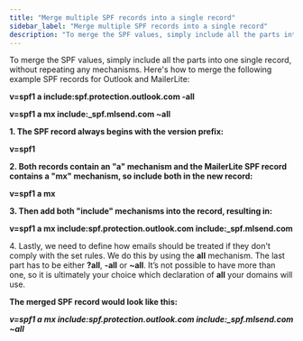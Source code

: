 ```yaml
---
title: "Merge multiple SPF records into a single record"
sidebar_label: "Merge multiple SPF records into a single record"
description: "To merge the SPF values, simply include all the parts into one single record, without repeating any mechanisms. Here's how to merge the following example SPF"
---
```


To merge the SPF values, simply include all the parts into one single record, without repeating any mechanisms. Here's how to merge the following example SPF records for Outlook and MailerLite:

**v=spf1 a include:spf.protection.outlook.com -all**

**v=spf1 a mx include:\_spf.mlsend.com ~all**

**1\. The SPF record always begins with the version prefix:**

**v=spf1**

**2\. Both records contain an "a" mechanism and the MailerLite SPF record contains a "mx" mechanism, so include both in the new record:**

**v=spf1 a mx**

**3\. Then add both "include" mechanisms into the record, resulting in:**

**v=spf1 a mx include:spf.protection.outlook.com include:\_spf.mlsend.com**

4\. Lastly, we need to define how emails should be treated if they don't comply with the set rules. We do this by using the **all** mechanism. The last part has to be either **?all**, **\-all** or **~all**. It’s not possible to have more than one, so it is ultimately your choice which declaration of **all** your domains will use.

**The merged SPF record would look like this:**

_**v=spf1 a mx include:spf.protection.outlook.com include:\_spf.mlsend.com ~all**_